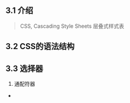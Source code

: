 ## 3.1 介绍
> CSS, Cascading Style Sheets 层叠式样式表

## 3.2 CSS的语法结构
<style type="text/css">
</style>

## 3.3 选择器
1. 通配符器
* 


